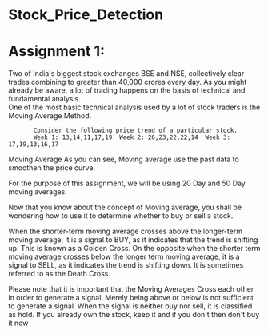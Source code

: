 # Stock_Price_Detection

 # Assignment 1:
Two of India's biggest stock exchanges BSE and NSE, collectively clear trades combining to greater than 40,000 crores every day. As you might already be aware, a lot of      trading happens on the basis of technical and fundamental analysis.     
    One of the most basic technical analysis used by a lot of stock traders is the Moving Average Method.   
          
           Consider the following price trend of a particular stock.     
           Week 1: 13,14,11,17,19  Week 2: 26,23,22,22,14  Week 3: 17,19,13,16,17   
           
Moving Average As you can see, Moving average use the past data to smoothen the price curve. 

For the purpose of this assignment, we will be using 20 Day and 50 Day moving averages.     

Now that you know about the concept of Moving average, you shall be wondering how to use it to determine whether to buy or sell a stock.    

When the shorter-term moving average crosses above the longer-term moving average, it is a signal to BUY, as it indicates that the trend is shifting up. This is known as a Golden Cross.     On the opposite when the shorter term moving average crosses below the longer term moving average, it is a signal to SELL, as it indicates the trend is shifting down. It is sometimes referred to as the Death Cross.     

Please note that it is important that the Moving Averages Cross each other in order to generate a signal. Merely being above or below is not sufficient to generate a signal.     When the signal is neither buy nor sell, it is classified as hold. If you already own the stock, keep it and if you don't then don't buy it now
